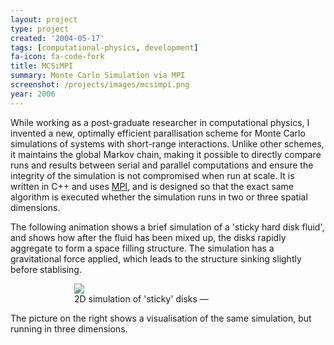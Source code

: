 ```yaml
---
layout: project
type: project
created: '2004-05-17'
tags: [computational-physics, development]
fa-icon: fa-code-fork
title: MCSiMPI
summary: Monte Carlo Simulation via MPI
screenshot: /projects/images/mcsimpi.png
year: 2006
---
```

While working as a post-graduate researcher in computational physics, I invented a new, optimally efficient parallisation scheme for Monte Carlo simulations of systems with short-range interactions. Unlike other schemes, it maintains the global Markov chain, making it possible to directly compare runs and results between serial and parallel computations and ensure the integrity of the simulation is not compromised when run at scale. It is written in C++ and uses [MPI][1], and is designed so that the exact same algorithm is executed whether the simulation runs in two or three spatial dimensions.

The following animation shows a brief simulation of a 'sticky hard disk fluid', and shows how after the fluid has been mixed up, the disks rapidly aggregate to form a space filling structure. The simulation has a gravitational force applied, which leads to the structure sinking slightly before stablising.

<div class="image-box" style="width: 300px; margin: 0 auto;">
<img src="{{ site.baseurl }}/projects/images/mcsimpi-movie-noloop.gif" id="mcsimpi-animation"/><br/>
<div class="image-box-title">
2D simulation of 'sticky' disks &mdash;&nbsp;<a class="no-outline" id="replayAnimation" title="Click here to replay the animation."><i class="fa fa-repeat"></i></a>
</div>
</div>

<script>
$(function() {
    var loadImg = document.getElementById('mcsimpi-animation');

    $("#replayAnimation").click(function() {
        loadImg.src = loadImg.src;
    }).click();

});
</script>

The picture on the right shows a visualisation of the same simulation, but running in three dimensions.

[1]: http://en.wikipedia.org/wiki/Message_Passing_Interface

